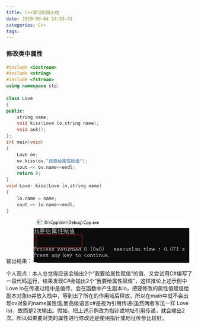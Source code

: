 ```yaml
---
title: C++学习阶段小结
date: 2019-09-04 14:53:41
categories: C++
tags:
---
```



### 修改类中属性
```c++
#include <iostream>
#include <string>
#include <fstream>
using namespace std;

class Love
{
public:
    string name;
    void kiss(Love lo,string name);
    void ask();
};
int main(void)
{
    Love ov;
    ov.kiss(ov,"我要给属性赋值");
    cout << ov.name<<endl;
    return 0;
}
void Love::kiss(Love lo,string name)
{
    lo.name = name;
    cout << lo.name<<endl;
}
```
输出结果：
![](C-学习阶段小结/art1.png)

个人观点：本人总觉得应该会输出2个“我要给属性赋值”的值，又尝试用C#编写了一段代码运行，结果发现C#会输出2个“我要给属性赋值”，这样推论上述示例中 Love lo在传递过程中是值传，会在函数中产生副本lo，把要修改的属性值赋值给副本对象lo并放入栈中，等到出了所在的作用域后释放，所以在main中就不会出现ov对象的name属性值,而高级语言c#是视为引用传递(虽然两者写法一样  Love lo)，故而是2次输出。假如，把上述示例改为指针或地址引用传递，就会输出2次。所以如果要对类的属性进行修改还是使用指针或地址传参比较好。
    
